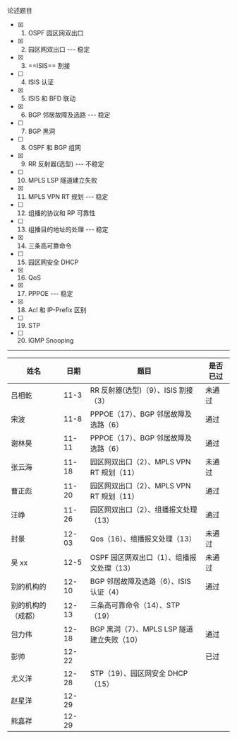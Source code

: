 论述题目

- [x] 1. OSPF 园区网双出口
- [x] 2. 园区网双出口 --- 稳定
- [x] 3. ==ISIS== 割接
- [ ] 4. ISIS 认证
- [x] 5. ISIS 和 BFD 联动
- [x]   6. BGP 邻居故障及选路 --- 稳定
- [ ] 7. BGP 黑洞
- [ ]  8. OSPF 和 BGP 组网
- [x]   9. RR 反射器(选型) --- 不稳定
- [ ]  10. MPLS LSP 隧道建立失败
- [x]   11. MPLS VPN RT 规划 --- 稳定
- [ ]   12. 组播的协议和 RP 可靠性
- [ ]   13. 组播目的地址的处理 --- 稳定
- [x]   14. 三条高可靠命令
- [ ]   15. 园区网安全 DHCP
- [x]  16. QoS
- [x]   17. PPPOE --- 稳定
- [x]   18. Acl 和 IP-Prefix 区别
- [ ]  19. STP
- [ ] 20. IGMP Snooping

------

| 姓名               | 日期  | 题目                                       | 是否已过 |
| ------------------ | ----- | ------------------------------------------ | -------- |
| 吕相乾             | 11-3  | RR 反射器(选型)（9）、ISIS 割接（3）       | 未通过   |
| 宋波               | 11-8  | PPPOE（17）、BGP 邻居故障及选路（6）       | 通过     |
| 谢林昊             | 11-11 | PPPOE（17）、BGP 邻居故障及选路（6）       | 通过     |
| 张云海             | 11-18 | 园区网双出口（2）、MPLS VPN RT 规划（11）  | 未通过   |
| 曹正彪             | 11-20 | 园区网双出口（2）、MPLS VPN RT 规划（11）  | 通过     |
| 汪峥               | 11-26 | 园区网双出口（2）、组播报文处理（13）      | 通过     |
| 封景               | 12-03 | Qos（16）、组播报文处理（13）              | 未通过   |
| 吴 xx              | 12-5  | OSPF 园区网双出口（1）、组播报文处理（13） | 未通过   |
| 别的机构的         | 12-10 | BGP 邻居故障及选路（6）、ISIS 认证（4）    | 通过     |
| 别的机构的（成都） | 12-13 | 三条高可靠命令（14）、STP（19）            |          |
| 包力伟             | 12-18 | BGP 黑洞（7）、MPLS LSP 隧道建立失败（10） | 通过     |
| 彭帅               | 12-22 |                                            | 已过     |
| 尤义洋             | 12-28 | STP（19）、园区网安全 DHCP（15）           |          |
| 赵星洋             | 12-29 |                                            |          |
| 熊嘉祥             | 12-29 |                                            |          |


